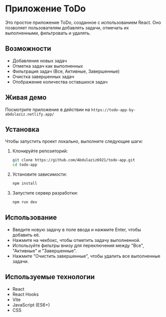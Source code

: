 # Приложение ToDo

Это простое приложение ToDo, созданное с использованием React. Оно позволяет пользователям добавлять задачи, отмечать их выполненными, фильтровать и удалять.

## Возможности

- Добавление новых задач
- Отметка задач как выполненных
- Фильтрация задач (Все, Активные, Завершенные)
- Очистка завершенных задач
- Отображение количества оставшихся задач

## Живая демо

Посмотрите приложение в действии на `https://todo-app-by-abdulaziz.netlify.app/`

## Установка

Чтобы запустить проект локально, выполните следующие шаги:

1. Клонируйте репозиторий:

   ```sh
   git clone https://github.com/Abdulaziz6921/todo-app.git
   cd todo-app
   ```

2. Установите зависимости:

   ```sh
   npm install
   ```

3. Запустите сервер разработки:
   ```sh
   npm run dev
   ```

## Использование

- Введите новую задачу в поле ввода и нажмите Enter, чтобы добавить её.
- Нажмите на чекбокс, чтобы отметить задачу выполненной.
- Используйте фильтры внизу для переключения между "Все", "Активные" и "Завершенные".
- Нажмите "Очистить завершенные", чтобы удалить все выполненные задачи.

## Используемые технологии

- React
- React Hooks
- Vite
- JavaScript (ES6+)
- CSS

